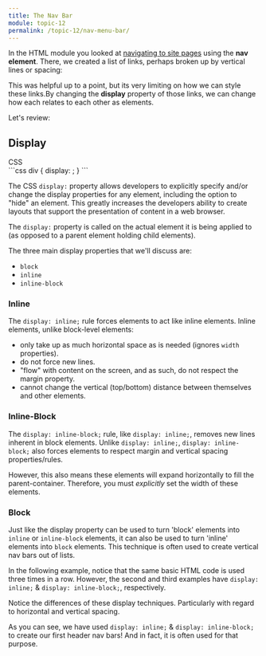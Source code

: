 ```yaml
---
title: The Nav Bar
module: topic-12
permalink: /topic-12/nav-menu-bar/
---
```


<div class="divider-heading"></div>

In the HTML module you looked at <a href="../../topic-04/basic-nav-site">navigating to site pages</a> using the **nav element**. There, we created a list of links, perhaps broken up by vertical lines or spacing:

<div class="external-embed">
  <p data-height="400" data-theme-id="30567" data-slug-hash="zmgQwp" data-default-tab="html,result" data-user="Media-Ed-Online" data-pen-title="HTML Nav Element, Page Navigation" class="codepen"></p>
</div>

This was helpful up to a point, but its very limiting on how we can style these links.By changing the **display** property of those links, we can change how each relates to each other as elements.


Let's review:

## Display
<div class="code-heading">
  <span class="css">CSS</span>
</div>
```css
div {
  display: ;
}
```

The CSS `display:` property allows developers to explicitly specify and/or change the display properties for any element, including the option to "hide" an element. This greatly increases the developers ability to create layouts that support the presentation of content in a web browser.

The `display:` property is called on the actual element it is being applied to (as opposed to a parent element holding child elements).

The three main display properties that we'll discuss are:
- `block`
- `inline`
- `inline-block`


### Inline
The `display: inline;` rule forces elements to act like inline elements.  Inline elements, unlike block-level elements:

- only take up as much horizontal space as is needed (ignores `width` properties).
- do not force new lines.
- "flow" with content on the screen, and as such, do not respect the margin property.
- cannot change the vertical (top/bottom) distance between themselves and other elements.


### Inline-Block
The `display: inline-block;` rule, like `display: inline;`, removes new lines inherent in block elements. Unlike `display: inline;`, `display: inline-block;` also forces elements to respect margin and vertical spacing properties/rules.

However, this also means these elements will expand horizontally to fill the parent-container. Therefore, you must _explicitly_ set the width of these elements.


### Block
Just like the display property can be used to turn 'block' elements into `inline` or `inline-block` elements, it can also be used to turn 'inline' elements into `block` elements. This technique is often used to create vertical nav bars out of lists.


<div class="divider-pg"></div>


In the following example, notice that the same basic HTML code is used three times in a row. However, the second and third examples have `display: inline;` & `display: inline-block;`, respectively.

Notice the differences of these display techniques. Particularly with regard to horizontal and vertical spacing.

<div class="codepen-embed">
  <p data-height="600" data-theme-id="30567" data-slug-hash="MOJqvQ" data-default-tab="css,result" data-user="Media-Ed-Online" data-embed-version="2" data-pen-title="[Topic-09] Display, Pt. 2" class="codepen"></p>
</div>


As you can see, we have used `display: inline;` & `display: inline-block;` to create our first header nav bars! And in fact, it is often used for that purpose.
